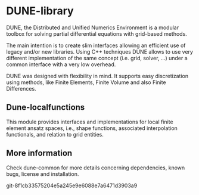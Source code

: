 <!--
SPDX-FileCopyrightText: Copyright © DUNE Project contributors, see file LICENSE.md in module root
SPDX-License-Identifier: LicenseRef-GPL-2.0-only-with-DUNE-exception
-->

DUNE-library
============

DUNE, the Distributed and Unified Numerics Environment is a modular toolbox
for solving partial differential equations with grid-based methods.

The main intention is to create slim interfaces allowing an efficient use of
legacy and/or new libraries. Using C++ techniques DUNE allows to use very
different implementation of the same concept (i.e. grid, solver, ...) under
a common interface with a very low overhead.

DUNE was designed with flexibility in mind. It supports easy discretization
using methods, like Finite Elements, Finite Volume and also Finite
Differences.

Dune-localfunctions
-------------------
This module provides interfaces and implementations for local
finite element ansatz spaces, i.e., shape functions, associated
interpolation functionals, and relation to grid entities.

More information
----------------

Check dune-common for more details concerning dependencies, known bugs,
license and installation.


git-8f1cb33575204e5a245e9e6088e7a6471d3903a9
